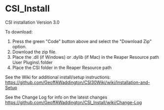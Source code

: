 # CSI_Install
 CSI installation
Version 3.0

To download:
1. Press the green "Code" button above and select the "Download Zip" option.
2. Download the zip file.
3. Place the .dll (if Windows) or .dylib (if Mac) in the Reaper Resource path User Plugins\ folder
4. Place the CSI folder in the Reaper Resource path

See the Wiki for additional install/setup instructions: https://github.com/GeoffAWaddington/CSI30Wiki/wiki/Installation-and-Setup 

See the Change Log for info on the latest changes https://github.com/GeoffAWaddington/CSI_Install/wiki/Change-Log

